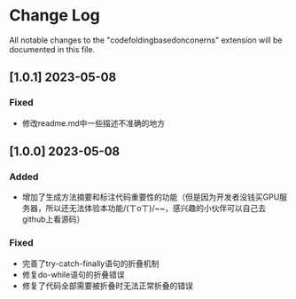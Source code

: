 # Change Log

All notable changes to the "codefoldingbasedonconerns" extension will be documented in this file.
## [1.0.1] 2023-05-08

### Fixed
- 修改readme.md中一些描述不准确的地方

## [1.0.0] 2023-05-08

### Added
- 增加了生成方法摘要和标注代码重要性的功能（但是因为开发者没钱买GPU服务器，所以还无法体验本功能/(ㄒoㄒ)/~~，感兴趣的小伙伴可以自己去github上看源码）
### Fixed
- 完善了try-catch-finally语句的折叠机制
- 修复do-while语句的折叠错误
- 修复了代码全部需要被折叠时无法正常折叠的错误

